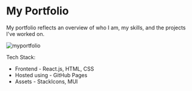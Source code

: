 # My Portfolio

My portfolio reflects an overview of who I am, my skills, and the projects I've worked on.

![myportfolio](https://github.com/user-attachments/assets/0eabb78e-b86f-4141-8565-b6105e0417ce)

Tech Stack:
<ul>
  <li>Frontend - React.js, HTML, CSS</li>
  <li>Hosted using - GitHub Pages</li>
  <li>Assets - StackIcons, MUI</li>
</ul>
